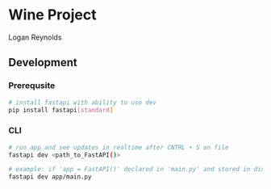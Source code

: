 # Wine Project
Logan Reynolds


## Development 

### Prerequsite 
```bash
# install fastapi with ability to use dev
pip install fastapi[standard]
```

### CLI
```bash
# run app and see updates in realtime after CNTRL + S on file
fastapi dev <path_to_FastAPI()>

# example: if 'app = FastAPI()' declared in 'main.py' and stored in directory 'app'
fastapi dev app/main.py
```
